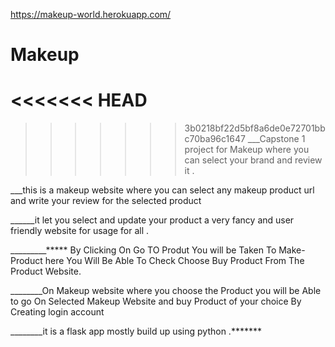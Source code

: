 https://makeup-world.herokuapp.com/

# Makeup
<<<<<<< HEAD
=======


>>>>>>> 3b0218bf22d5bf8a6de0e72701bbc70ba96c1647
___Capstone 1 project for Makeup where you can select your brand and review it .

___this is a makeup website where you can select any makeup product url and  write your review for the selected product 

______it let you select and update your product a very fancy and user friendly website for usage for all .


_________***** By Clicking On Go TO Produt You will be Taken To Make-Product here You Will Be Able To Check Choose Buy Product From The Product Website.


________On Makeup website where you choose the Product you will be Able to go On Selected Makeup Website and buy Product of your choice By Creating login account 

________it is a flask app mostly build up using python .*******


